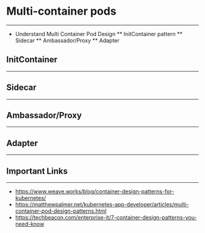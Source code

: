 # Multi-container pods
---

* Understand Multi Container Pod Design 
  ** InitContainer pattern
  ** Sidecar 
  ** Ambassador/Proxy
  ** Adapter

## InitContainer
---

## Sidecar 
---

## Ambassador/Proxy
---

## Adapter
---

## Important Links
---

- https://www.weave.works/blog/container-design-patterns-for-kubernetes/
- https://matthewpalmer.net/kubernetes-app-developer/articles/multi-container-pod-design-patterns.html
- https://techbeacon.com/enterprise-it/7-container-design-patterns-you-need-know


